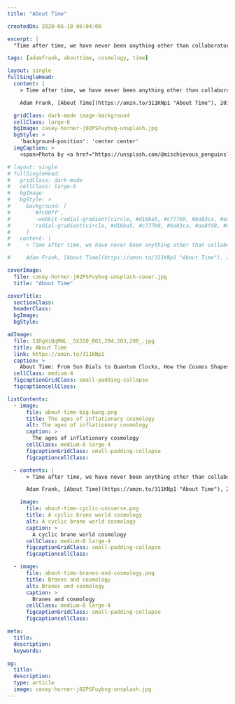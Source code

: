 ```yaml
---
title: "About Time"

createdOn: 2020-06-18 06:04:00

excerpt: |
  "Time after time, we have never been anything other than collaborators with the universe...

tags: [adamfrank, abouttime, cosmology, time]

layout: single
fullSingleHead:
  content: |
    > Time after time, we have never been anything other than collaborators with the universe. Always and again we have been the co-creators of a time and a cosmos that exist together with us.

    Adam Frank, [About Time](https://amzn.to/311KNp1 "About Time"), 2011. {.line-before}

  gridClass: dark-mode image-background
  cellClass: large-6
  bgImage: casey-horner-j0ZPSFuybvg-unsplash.jpg
  bgStyle: >
    'background-position': 'center center'
  imgCaption: >
    <span>Photo by <a href="https://unsplash.com/@mischievous_penguins?utm_source=unsplash&amp;utm_medium=referral&amp;utm_content=creditCopyText">Casey Horner</a> on <a href="https://unsplash.com/collections/11645368/stars?utm_source=unsplash&amp;utm_medium=referral&amp;utm_content=creditCopyText">Unsplash</a></span>

# layout: single
# fullSingleHead:
#   gridClass: dark-mode
#   cellClass: large-6
#   bgImage:
#   bgStyle: >
#     background: [
#       '#fc00ff',
#       '-webkit-radial-gradient(circle, #d16ba5, #c777b9, #ba83ca, #aa8fd8, #9a9ae1, #8aa7ec, #79b3f4, #69bff8, #52cffe, #41dfff, #46eefa, #5ffbf1)',
#       'radial-gradient(circle, #d16ba5, #c777b9, #ba83ca, #aa8fd8, #9a9ae1, #8aa7ec, #79b3f4, #69bff8, #52cffe, #41dfff, #46eefa, #5ffbf1)'
#     ]
#   content: |
#     > Time after time, we have never been anything other than collaborators with the universe. Always and again we have been the co-creators of a time and a cosmos that exist together with us.

#     Adam Frank, [About Time](https://amzn.to/311KNp1 "About Time"), 2011. {.line-before}

coverImage:
  file: casey-horner-j0ZPSFuybvg-unsplash-cover.jpg
  title: "About Time"

coverTitle:
  sectionClass:
  headerClass:
  bgImage:
  bgStyle:

adImage:
  file: 51DgXiQqMNL._SX310_BO1,204,203,200_.jpg
  title: About Time
  link: https://amzn.to/311KNp1
  caption: >
    About Time: From Sun Dials to Quantum Clocks, How the Cosmos Shapes Our Lives Paperback – by Adam Frank
  cellClass: medium-4
  figcaptionGridClass: small-padding-collapse
  figcaptioncellClass:

listContents:
  - image:
      file: about-time-big-bang.png
      title: The ages of inflationary cosmology
      alt: The ages of inflationary cosmology
      caption: >
        The ages of inflationary cosmology
      cellClass: medium-8 large-4
      figcaptionGridClass: small-padding-collapse
      figcaptioncellClass:

  - contents: |
      > Time after time, we have never been anything other than collaborators with the universe. Always and again we have been the co-creators of a time and a cosmos that exist together with us. That is what makes our story anything but insignificant and makes our universes anything but meaningless. We have always been weaving the fabric of our experience into a culturally shared time and, in the process, have become ever more intimate with a universe that has always invited our participation. With each step we gain a new perspective, even if it will never be the final perspective. That is just fine. With each step we gain a deeper sense of the awe and beauty that suffuse the universe’s essential mystery. If we can trace our steps from the past and see our way clearly into the future, then certainly there is time enough for that great effort to continue with renewed clarity and purpose.

      Adam Frank, [About Time](https://amzn.to/311KNp1 "About Time"), 2011. {.line-before}

    image:
      file: about-time-cyclic-universe.png
      title: A cyclic brane world cosmology
      alt: A cyclic brane world cosmology
      caption: >
        A cyclic brane world cosmology
      cellClass: medium-8 large-4
      figcaptionGridClass: small-padding-collapse
      figcaptioncellClass:

  - image:
      file: about-time-branes-and-cosmology.png
      title: Branes and cosmology
      alt: Branes and cosmology
      caption: >
        Branes and cosmology
      cellClass: medium-8 large-4
      figcaptionGridClass: small-padding-collapse
      figcaptioncellClass:

meta:
  title:
  description:
  keywords:

og:
  title:
  description:
  type: article
  image: casey-horner-j0ZPSFuybvg-unsplash.jpg
---
```

